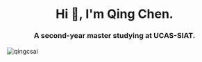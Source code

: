 <h1 align="center">Hi 👋, I'm Qing Chen.</h1>
<h3 align="center">A second-year master studying at UCAS-SIAT.</h3>

<!-- - 🌱 I’m currently working on Implicit Neural Representation, espacially in GANs based generation method -->

<!-- - 📫 How to reach me: **chenq.scut@gmail.com** -->

<p>&nbsp;<img align="center" src="https://github-readme-stats.vercel.app/api?username=qingcsai&show_icons=true" alt="qingcsai" /></p>



[^_^]: <Here are some ideas to get you started>

<!--

- 🔭 I’m currently working on ...
- 🌱 I’m currently learning ...
- 👯 I’m looking to collaborate on ...
- 🤔 I’m looking for help with ...
- 💬 Ask me about ...
- 📫 How to reach me: ...
- 😄 Pronouns: ...
- ⚡ Fun fact: ...  
-->
